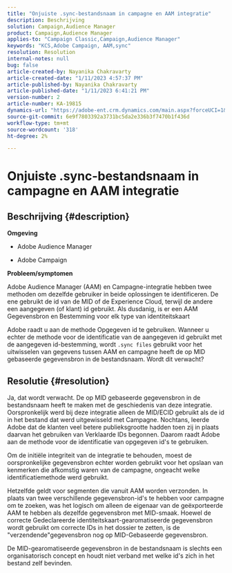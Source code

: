 ```yaml
---
title: "Onjuiste .sync-bestandsnaam in campagne en AAM integratie"
description: Beschrijving
solution: Campaign,Audience Manager
product: Campaign,Audience Manager
applies-to: "Campaign Classic,Campaign,Audience Manager"
keywords: "KCS,Adobe Campaign, AAM,sync"
resolution: Resolution
internal-notes: null
bug: false
article-created-by: Nayanika Chakravarty
article-created-date: "1/11/2023 4:57:37 PM"
article-published-by: Nayanika Chakravarty
article-published-date: "1/11/2023 6:41:21 PM"
version-number: 2
article-number: KA-19815
dynamics-url: "https://adobe-ent.crm.dynamics.com/main.aspx?forceUCI=1&pagetype=entityrecord&etn=knowledgearticle&id=473a7a0b-d191-ed11-aad1-6045bd006e5a"
source-git-commit: 6e9f7803392a3731bc5da2e336b3f7470b1f436d
workflow-type: tm+mt
source-wordcount: '318'
ht-degree: 2%

---
```


# Onjuiste .sync-bestandsnaam in campagne en AAM integratie

## Beschrijving {#description}


<b>Omgeving</b>

- Adobe Audience Manager

- Adobe Campaign

<b>Probleem/symptomen</b>

Adobe Audience Manager (AAM) en Campagne-integratie hebben twee methoden om dezelfde gebruiker in beide oplossingen te identificeren. De ene gebruikt de id van de MID of de Experience Cloud, terwijl de andere een aangegeven (of klant) id gebruikt. Als dusdanig, is er een AAM Gegevensbron en Bestemming voor elk type van identiteitskaart

Adobe raadt u aan de methode Opgegeven id te gebruiken. Wanneer u echter de methode voor de identificatie van de aangegeven id gebruikt met de aangegeven id-bestemming, wordt `.sync files` gebruikt voor het uitwisselen van gegevens tussen AAM en campagne heeft de op MID gebaseerde gegevensbron in de bestandsnaam. Wordt dit verwacht?


## Resolutie {#resolution}


Ja, dat wordt verwacht. De op MID gebaseerde gegevensbron in de bestandsnaam heeft te maken met de geschiedenis van deze integratie. Oorspronkelijk werd bij deze integratie alleen de MID/ECID gebruikt als de id in het bestand dat werd uitgewisseld met Campagne. Nochtans, leerde Adobe dat de klanten veel betere publieksgrootte hadden toen zij in plaats daarvan het gebruiken van Verklaarde IDs begonnen. Daarom raadt Adobe aan de methode voor de identificatie van opgegeven id&#39;s te gebruiken.

Om de initiële integriteit van de integratie te behouden, moest de oorspronkelijke gegevensbron echter worden gebruikt voor het opslaan van kenmerken die afkomstig waren van de campagne, ongeacht welke identificatiemethode werd gebruikt.

Hetzelfde geldt voor segmenten die vanuit AAM worden verzonden. In plaats van twee verschillende gegevensbron-id&#39;s te hebben voor campagne om te zoeken, was het logisch om alleen de eigenaar van de geëxporteerde AAM te hebben als dezelfde gegevensbron met MID-smaak. Hoewel de correcte Gedeclareerde identiteitskaart-gearomatiseerde gegevensbron wordt gebruikt om correcte IDs in het dossier te zetten, is de &quot;verzendende&quot;gegevensbron nog op MID-Gebaseerde gegevensbron.

De MID-gearomatiseerde gegevensbron in de bestandsnaam is slechts een organisatorisch concept en houdt niet verband met welke id&#39;s zich in het bestand zelf bevinden.
